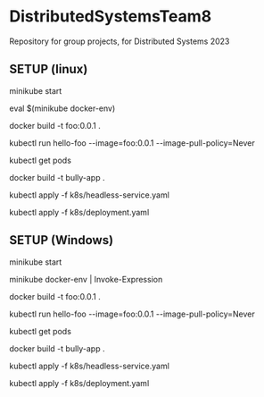 # DistributedSystemsTeam8
Repository for group projects, for Distributed Systems 2023

## SETUP (linux)

minikube start


eval $(minikube docker-env)


docker build -t foo:0.0.1 .


kubectl run hello-foo --image=foo:0.0.1 --image-pull-policy=Never


kubectl get pods


docker build -t bully-app .


kubectl apply -f k8s/headless-service.yaml


kubectl apply -f k8s/deployment.yaml


## SETUP (Windows)

minikube start


minikube docker-env | Invoke-Expression


docker build -t foo:0.0.1 .


kubectl run hello-foo --image=foo:0.0.1 --image-pull-policy=Never


kubectl get pods


docker build -t bully-app .


kubectl apply -f k8s/headless-service.yaml


kubectl apply -f k8s/deployment.yaml

